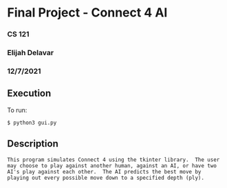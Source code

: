# Final Project - Connect 4 AI

### CS 121

### Elijah Delavar

### 12/7/2021

## Execution

To run:

    $ python3 gui.py

## Description

	This program simulates Connect 4 using the tkinter library.  The user may choose to play against another human, against an AI, or have two AI's play against each other.  The AI predicts the best move by playing out every possible move down to a specified depth (ply).

